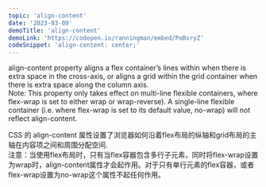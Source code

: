 ```yaml
---
topic: 'align-content'
date: '2023-03-09'
demoTitle: 'align-content'
demoLink: 'https://codepen.io/ranningman/embed/PoBvryZ'
codeSnippet: 'align-content: center;'
---
```

align-content property aligns a flex container’s lines within when there is extra space in the cross-axis, or aligns a grid within the grid container when there is extra space along the column axis.  
Note: This property only takes effect on multi-line flexible containers, where flex-wrap is set to either wrap or wrap-reverse). A single-line flexible container (i.e. where flex-wrap is set to its default value, no-wrap) will not reflect align-content.

CSS 的 align-content 属性设置了浏览器如何沿着flex布局的纵轴和grid布局的主轴在内容项之间和周围分配空间.  
注意：当使用flex布局时，只有当flex容器包含多行子元素，同时将flex-wrap设置为wrap时，align-content属性才会起作用。对于只有单行元素的flex容器，或者flex-wrap设置为no-wrap这个属性不起任何作用。

